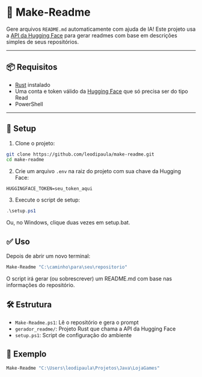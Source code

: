 # 🧠 Make-Readme

Gere arquivos `README.md` automaticamente com ajuda de IA! Este projeto usa a [API da Hugging Face](https://huggingface.co) para gerar readmes com base em descrições simples de seus repositórios.

---

## 📦 Requisitos

- [Rust](https://www.rust-lang.org/) instalado
- Uma conta e token válido da [Hugging Face](https://huggingface.co) que só precisa ser do tipo Read
- PowerShell

---

## 🚀 Setup

1. Clone o projeto:

```bash
git clone https://github.com/leodipaula/make-readme.git
cd make-readme
```

2. Crie um arquivo `.env` na raiz do projeto com sua chave da Hugging Face:

```env
HUGGINGFACE_TOKEN=seu_token_aqui
```

3. Execute o script de setup:

```powershell
.\setup.ps1
```
Ou, no Windows, clique duas vezes em setup.bat.

## ✅ Uso

Depois de abrir um novo terminal:

```powershell
Make-Readme "C:\caminho\para\seu\repositorio"
```
O script irá gerar (ou sobrescrever) um README.md com base nas informações do repositório.

## 🛠️ Estrutura

- `Make-Readme.ps1`: Lê o repositório e gera o prompt
- `gerador_readme/`: Projeto Rust que chama a API da Hugging Face
- `setup.ps1`: Script de configuração do ambiente

## 🧪 Exemplo

```powershell
Make-Readme "C:\Users\leodipaula\Projetos\Java\LojaGames"
```
